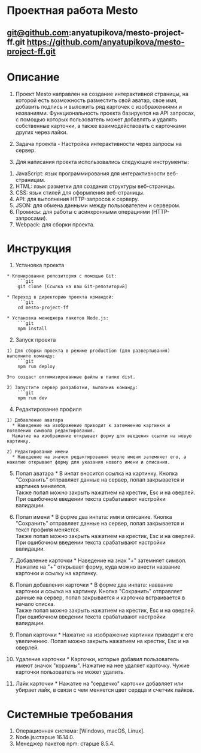 # Проектная работа Mesto
git@github.com:anyatupikova/mesto-project-ff.git
https://github.com/anyatupikova/mesto-project-ff.git
------------------------------------------------------

# Описание
1. Проект Mesto направлен на создание интерактивной страницы, на которой есть возможность разместить свой аватар, свое имя, добавить подпись и выложить ряд карточек с изображениями и названиями. Функциональность проекта базируется на API запросах, с помощью которых пользователь может добавлять и удалять собственные карточки, а также взаимодействовать с карточками других через лайки. 

2. Задача проекта - Настройка интерактивности через запросы на сервер. 

3. Для написания проекта использовались следующие инструменты: 
  1) JavaScript: язык программирования для интерактивности веб-страницам.
  2) HTML: язык разметки для создания структуры веб-страницы.
  3) CSS: язык стилей для оформления веб-страницы.
  4) API: для выполнения HTTP-запросов к серверу.
  5) JSON: для обмена данными между пользователем и сервером.
  6) Промисы: для работы с асинхронными операциями (HTTP-запросами).
  7) Webpack: для сборки проекта.


# Инструкция

  1. Установка проекта

    * Клонирование репозитория с помощью Git:
        ```git
        git clone [Ссылка на ваш Git-репозиторий]

    * Переход в директорию проекта командой:
        ```git
        cd mesto-project-ff

    * Установка менеджера пакетов Node.js:
        ```git
        npm install

  2. Запуск проекта

    1) Для сборки проекта в режиме production (для развертывания) выполните команду:
        ```git
        npm run deploy

    Это создаст оптимизированные файлы в папке dist.

    2) Запустите сервер разработки, выполнив команду:
        ```git
        npm run dev

  4. Редактирование профиля

    1) Добавление аватара
      * Наведение на изображение приводит к затемнению картинки и появлению символа редактирования.  
      Нажатие на изображение открывает форму для введения ссылки на новую картинку. 
      
    2) Редактирование имени
      * Наведение на значок редактирования возле имени затемняет его, а нажатие открывает форму для указания нового имени и описания.

  5. Попап аватара
    * В инпат вносится ссылка на картинку. Кнопка "Сохранить" отправляет данные на сервер, попап закрывается и картинка меняется.  
    Также попап можно закрыть нажатием на крестик, Esc и на оверлей. При ошибочном введении текста срабатывают настройки валидации.

  6. Попап имени
    * В форме два инпата: имя и описание. Кнопка "Сохранить" отправляет данные на сервер, попап закрывается и текст профиля меняется.  
    Также попап можно закрыть нажатием на крестик, Esc и на оверлей. При ошибочном введении текста срабатывают настройки валидации.

  7. Добавление карточки 
    * Наведение на знак "+" затемняет символ. Нажатие на "+" открывает форму, куда можно внести название карточки и ссылку на картинку.  

  6. Попап добавления карточки
    * В форме два инпата: наввание карточки и ссылка на картинку. Кнопка "Сохранить" отправляет данные на сервер, попап закрывается и карточка встраивается в начало списка.  
    Также попап можно закрыть нажатием на крестик, Esc и на оверлей. При ошибочном введении текста срабатывают настройки валидации.

  7. Попап карточки
    * Нажатие на изображение картинки приводит к его увеличению. Попап можно закрыть нажатием на крестик, Esc и на оверлей.

  8. Удаление карточки
    * Карточки, которые добавил пользователь имеют значок "корзины". Нажатие на нее удаляет карточку. Чужие карточки пользователь не может удалить.

  9. Лайк карточки
    * Нажатие на "сердечко" карточки добавляет или убирает лайк, в связи с чем меняется цвет сердца и счетчик лайков.


# Системные требования

  1. Операционная система: [Windows, macOS, Linux].
  2. Node.js:старше 16.14.0.
  3. Менеджер пакетов npm: старше 8.5.4.